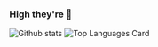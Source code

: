 ### High they're 🌊
![Github stats](https://github-readme-stats.vercel.app/api?username=LemonExtract&theme=highcontrast&show_icons=true&count_private=true&include_all_commits=true)
![Top Languages Card](https://github-readme-stats.vercel.app/api/top-langs/?username=LemonExtract&layout=compact)
